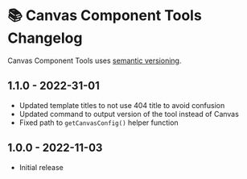 # 📚 Canvas Component Tools Changelog

Canvas Component Tools uses [semantic versioning](https://semver.org/).

## 1.1.0 - 2022-31-01

* Updated template titles to not use 404 title to avoid confusion
* Updated command to output version of the tool instead of Canvas
* Fixed path to `getCanvasConfig()` helper function

## 1.0.0 - 2022-11-03

* Initial release
